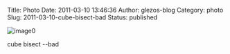 Title: Photo
Date: 2011-03-10 13:46:36
Author: glezos-blog
Category: photo
Slug: 2011-03-10-cube-bisect-bad
Status: published

![image0](http://36.media.tumblr.com/tumblr_lhus1kd2aR1qaawg5o1_1280.jpg)

cube bisect --bad
